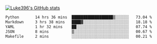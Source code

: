[![Luke396's GitHub stats](https://github-readme-stats.vercel.app/api?username=luke396&show_icons=true&theme=synthwave&hide=stars)](https://github.com/anuraghazra/github-readme-stats)

<!--START_SECTION:waka-->

```txt
Python       14 hrs 36 mins  ██████████████████▒░░░░░░   73.04 %
Markdown     3 hrs 38 mins   ████▓░░░░░░░░░░░░░░░░░░░░   18.18 %
YAML         1 hr 32 mins    ██░░░░░░░░░░░░░░░░░░░░░░░   07.74 %
JSON         8 mins          ▒░░░░░░░░░░░░░░░░░░░░░░░░   00.67 %
Makefile     2 mins          ░░░░░░░░░░░░░░░░░░░░░░░░░   00.21 %
```

<!--END_SECTION:waka-->

<!--
**luke396/luke396** is a ✨ _special_ ✨ repository because its `README.md` (this file) appears on your GitHub profile.

Here are some ideas to get you started:

- 🔭 I’m currently working on ...
- 🌱 I’m currently learning ...
- 👯 I’m looking to collaborate on ...
- 🤔 I’m looking for help with ...
- 💬 Ask me about ...
- 📫 How to reach me: ...
- 😄 Pronouns: ...
- ⚡ Fun fact: ...
-->

